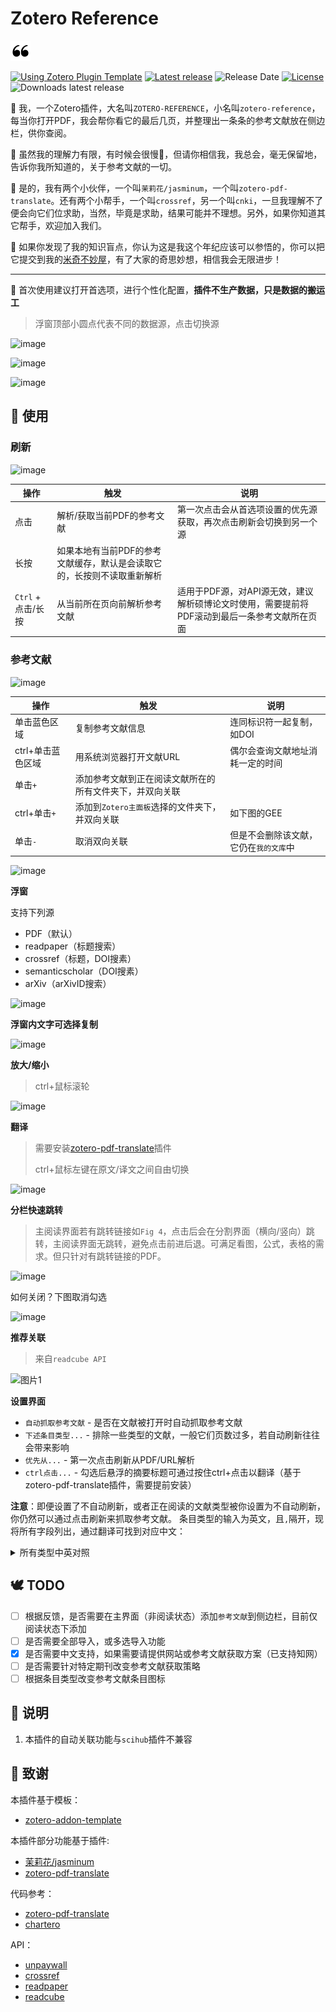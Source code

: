 # Zotero Reference

![Reference](addon/chrome/content/icons/favicon.png)

[![Using Zotero Plugin Template](https://img.shields.io/badge/Using-Zotero%20Plugin%20Template-blue?style=flat-round&logo=github)](https://github.com/windingwind/zotero-plugin-template)
[![Latest release](https://img.shields.io/github/v/release/MuiseDestiny/zotero-reference)](https://github.com/MuiseDestiny/zotero-reference/releases)
![Release Date](https://img.shields.io/github/release-date/MuiseDestiny/zotero-reference?color=9cf)
[![License](https://img.shields.io/github/license/MuiseDestiny/zotero-reference)](https://github.com/MuiseDestiny/zotero-reference/blob/master/LICENSE)
![Downloads latest release](https://img.shields.io/github/downloads/MuiseDestiny/zotero-reference/latest/total?color=yellow)


🎉 我，一个Zotero插件，大名叫`ZOTERO-REFERENCE`，小名叫`zotero-reference`，每当你打开PDF，我会帮你看它的最后几页，并整理出一条条的参考文献放在侧边栏，供你查阅。

🐇 虽然我的理解力有限，有时候会很慢🐌，但请你相信我，我总会，毫无保留地，告诉你我所知道的，关于参考文献的一切。

👻 是的，我有两个小伙伴，一个叫`茉莉花/jasminum`，一个叫`zotero-pdf-translate`。还有两个小帮手，一个叫`crossref`，另一个叫`cnki`，一旦我理解不了便会向它们位求助，当然，毕竟是求助，结果可能并不理想。另外，如果你知道其它帮手，欢迎加入我们。

👋 如果你发现了我的知识盲点，你认为这是我这个年纪应该可以参悟的，你可以把它提交到我的[米奇不妙屋](https://github.com/MuiseDestiny/zotero-reference/issues/6)，有了大家的奇思妙想，相信我会无限进步！

--- 

🎈 首次使用建议打开首选项，进行个性化配置，**插件不生产数据，只是数据的搬运工**

> 浮窗顶部小圆点代表不同的数据源，点击切换源

![image](https://user-images.githubusercontent.com/51939531/217991811-44d2e6f3-4f55-4517-9d18-0d0cf19e914e.png)

![image](https://user-images.githubusercontent.com/51939531/217991894-b81f66f8-749c-478c-9012-62943145c1c7.png)

![image](https://user-images.githubusercontent.com/51939531/217991933-2aa121ac-a98e-4dff-875f-d7d543283b05.png)


## 👋 使用

### 刷新

![image](https://user-images.githubusercontent.com/51939531/221145006-56834b6e-e5c2-4bb4-a369-cfcf15a53349.png)

|操作|触发|说明|
|--|--|--|
| 点击 | 解析/获取当前PDF的参考文献 | 第一次点击会从首选项设置的优先源获取，再次点击刷新会切换到另一个源 |
| 长按 | 如果本地有当前PDF的参考文献缓存，默认是会读取它的，长按则不读取重新解析 |  |
| `Ctrl` + 点击/长按 | 从当前所在页向前解析参考文献 | 适用于PDF源，对API源无效，建议解析硕博论文时使用，需要提前将PDF滚动到最后一条参考文献所在页面 | 

### 参考文献
![image](https://user-images.githubusercontent.com/51939531/208303590-dfe6f3cf-cd48-4afe-90a0-9cce6ff5f9cb.png)

|操作|触发|说明|
|--|--|--|
|单击蓝色区域|复制参考文献信息|连同标识符一起复制，如DOI|
|ctrl+单击蓝色区域|用系统浏览器打开文献URL|偶尔会查询文献地址消耗一定的时间|
|单击`+`|添加参考文献到正在阅读文献所在的所有文件夹下，并双向关联||
|ctrl+单击`+`|添加到`Zotero主面板`选择的文件夹下，并双向关联|如下图的GEE|
|单击`-`|取消双向关联|但是不会删除该文献，它仍在`我的文库`中|

![image](https://user-images.githubusercontent.com/51939531/208303399-0dc09046-997c-4809-8639-9100001e6002.png)


**浮窗**

支持下列源
* PDF（默认）
* readpaper（标题搜索）
* crossref（标题，DOI搜素）
* semanticscholar（DOI搜素）
* arXiv（arXivID搜索）

![image](https://user-images.githubusercontent.com/51939531/217994089-100d5d20-8a6b-42ec-ad9b-5550cf354366.png)

**浮窗内文字可选择复制**

![image](https://user-images.githubusercontent.com/51939531/217994406-64e96f4e-68bf-49bf-bda3-f6fe4a003df9.png)

**放大/缩小**

> ctrl+鼠标滚轮

![image](https://user-images.githubusercontent.com/51939531/217994453-686cc320-d2bf-49dc-be73-6b95cd5cdbfb.png)

**翻译**
> 需要安装[zotero-pdf-translate](https://github.com/windingwind/zotero-pdf-translate)插件
> 
> ctrl+鼠标左键在原文/译文之间自由切换

![image](https://user-images.githubusercontent.com/51939531/217994498-87ce1191-407f-45e1-bf97-ddd178375d07.png)

**分栏快速跳转**
> 主阅读界面若有跳转链接如`Fig 4`，点击后会在分割界面（横向/竖向）跳转，主阅读界面无跳转，避免点击前进后退。可满足看图，公式，表格的需求。但只针对有跳转链接的PDF。

![image](https://user-images.githubusercontent.com/51939531/209768934-c959f54c-09d2-47e9-871c-defe42074afe.png)

如何关闭？下图取消勾选

![image](https://user-images.githubusercontent.com/51939531/217995465-d5893305-c0d2-4c50-b4ca-42c50d2f077c.png)

**推荐关联**
> 来自`readcube API`

![图片1](https://user-images.githubusercontent.com/51939531/209890021-14b421a6-f5d8-476f-801f-294a8104f95f.png)

**设置界面**

- `自动抓取参考文献` - 是否在文献被打开时自动抓取参考文献
- `下述条目类型...` - 排除一些类型的文献，一般它们页数过多，若自动刷新往往会带来影响
- `优先从...` - 第一次点击刷新从PDF/URL解析
- `ctrl点击...` - 勾选后悬浮的摘要标题可通过按住ctrl+点击以翻译（基于zotero-pdf-translate插件，需要提前安装）

**注意**：即便设置了不自动刷新，或者正在阅读的文献类型被你设置为不自动刷新，你仍然可以通过点击刷新来抓取参考文献。
条目类型的输入为英文，且`,`隔开，现将所有字段列出，通过翻译可找到对应中文：
<details>
<summary>所有类型中英对照</summary>
  
  ```
  note=笔记
  annotation=注释
  attachment=附件
  book=图书
  bookSection=图书章节
  journalArticle=期刊文章
  magazineArticle=杂志文章
  newspaperArticle=报纸文章
  thesis=学位论文
  letter=信件
  manuscript=手稿
  interview=采访稿
  film=电影
  artwork=艺术品
  webpage=网页
  report=报告
  bill=法案
  case=司法案例
  hearing=听证会
  patent=专利
  statute=法律
  email=E-mail
  map=地图
  blogPost=博客帖子
  instantMessage=即时讯息
  forumPost=论坛帖子
  audioRecording=音频
  presentation=演示文档
  videoRecording=视频
  tvBroadcast=电视广播
  radioBroadcast=电台广播
  podcast=播客
  computerProgram=软件
  conferencePaper=会议论文
  document=文档
  encyclopediaArticle=百科全书文章
  dictionaryEntry=词条
  preprint=预印本
  ```
  
</details>

## 🕊️ TODO
- [ ] 根据反馈，是否需要在主界面（非阅读状态）添加`参考文献`到侧边栏，目前仅阅读状态下添加
- [ ] 是否需要全部导入，或多选导入功能
- [x] 是否需要中文支持，如果需要请提供网站或参考文献获取方案（已支持知网）
- [ ] 是否需要针对特定期刊改变参考文献获取策略
- [ ] 根据条目类型改变参考文献条目图标

## 👋 说明

1. 本插件的自动关联功能与`scihub`插件不兼容

## 🍭 致谢

本插件基于模板：

- [zotero-addon-template](https://github.com/windingwind/zotero-addon-template)

本插件部分功能基于插件:

- [茉莉花/jasminum](https://github.com/l0o0/jasminum)
- [zotero-pdf-translate](https://github.com/windingwind/zotero-pdf-translate)

代码参考：

- [zotero-pdf-translate](https://github.com/windingwind/zotero-pdf-translate)
- [chartero](https://github.com/volatile-static/Chartero)

API：
- [unpaywall](https://api.unpaywall.org/)
- [crossref](https://github.com/CrossRef/rest-api-doc)
- [readpaper](https://readpaper.com/)
- [readcube](https://www.readcube.com/)

